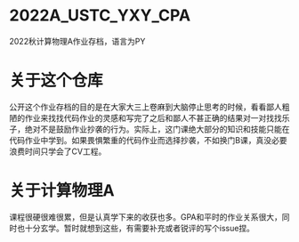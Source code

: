 # 2022A_USTC_YXY_CPA
2022秋计算物理A作业存档，语言为PY

# 关于这个仓库
公开这个作业存档的目的是在大家大三上卷麻到大脑停止思考的时候，看看鄙人粗陋的作业来找找代码作业的灵感和写完了之后和鄙人不甚正确的结果对一对找找乐子，绝对不是鼓励作业抄袭的行为。实际上，这门课绝大部分的知识和技能只能在代码作业中学到。如果畏惧繁重的代码作业而选择抄袭，不如换门B课，真没必要浪费时间只学会了CV工程。

# 关于计算物理A
课程很硬很难很累，但是认真学下来的收获也多。GPA和平时的作业关系很大，同时也十分玄学。暂时就想到这些，有需要补充或者锐评的写个issue捏。
